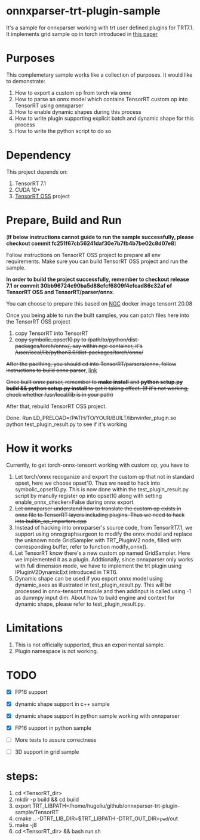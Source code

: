 # onnxparser-trt-plugin-sample

It's a sample for onnxparser working with trt user defined plugins for TRT7.1. 
It implements grid sample op in torch introduced in [this paper](https://arxiv.org/pdf/1506.02025.pdf)

# Purposes
This complemetary sample works like a collection of purposes. It would like to demonstrate:
1. How to export a custom op from torch via onnx
2. How to parse an onnx model which contains TensorRT custom op into TensorRT using onnxparser
3. How to enable dynamic shapes during this process
4. How to write plugin supporting explicit batch and dynamic shape for this process
5. How to write the python script to do so
   
# Dependency
This project depends on:
1. TensorRT 7.1
2. CUDA 10+
3. [TensorRT OSS](https://github.com/NVIDIA/TensorRT) project 

# Prepare, Build and Run
(**If below instructions cannot guide to run the sample successfully, please checkout commit fc251f67cb56241daf30e7b7fb4b7be02c8d07e8**)

Follow instructions on TensorRT OSS project to prepare all env requirements. Make sure you can build TensorRT OSS project and run the sample.

**In order to build the project successfully, remember to checkout release 7.1 or commit 30bb96724c90ba5d88cfcf6809f4cfcad86c32af of TensorRT OSS and TensorRT/parser/onnx**.

You can choose to prepare this based on [NGC](https://ngc.nvidia.com) docker image tensorrt 20.08

Once you being able to run the built samples, you can patch files here into the TensorRT OSS project
1. copy TensorRT into TensorRT  
2. ~~copy symbolic_opset10.py to /path/to/python/dist-packages/torch/onnx/, say within ngc container, it's /user/local/lib/python3.6/dist-packages/torch/onnx/~~

~~After the pacthing, you should cd into TensorRT/parsers/onnx, follow instructions to build onnx parser~~, [link](https://github.com/onnx/onnx-tensorrt/blob/7.0/docker/onnx-tensorrt-tar.Dockerfile)

~~Once built onnx parser, remember to **make install** and **python setup.py build && python setup.py install** to get it taking effect. (If it's not working, check whether /usr/local/lib is in your path)~~

After that, rebuild TensorRT OSS project.

Done. Run LD_PRELOAD=/PATH/TO/YOUR/BUILT/libnvinfer_plugin.so python test_plugin_result.py to see if it's working

# How it works
Currently, to get torch-onnx-tensorrt working with custom op, you have to
1. Let torch/onnx recoganize and export the custom op that not in standard opset, here we choose opset10. Thus we need to hack into symbolic_opset10.py. This is now done within the test_plugin_result.py script by manully register op into opset10 along with setting enable_onnx_checker=False during onnx export.  
2. ~~Let onnxparser understand how to translate the custom op exists in onnx file to TensorRT layers including plugins. Thus we need to hack into builtin_op_importers.cpp~~
2. Instead of hacking into onnxparser's source code, from TensorRT7.1, we support using onnxgraphsurgeon to modify the onnx model and replace the unknown node GridSampler with TRT_PluginV2 node, filled with corresponding buffer, refer to function modify_onnx().
3. Let TensorRT know there's a new custom op named GridSampler. Here we implemented it as a plugin. Addtionally, since onnxparser only works with full dimension mode, we have to implement the trt plugin using IPluginV2DynamicExt introduced in TRT6.
4. Dynamic shape can be used if you export onnx model using dynamic_axes as illustrated in test_plugin_result.py. This will be processed in onnx-tensorrt module and then addInput is called using -1 as dummpy input dim. About how to build engine and context for dynamic shape, please refer to test_plugin_result.py.

# Limitations
1. This is not officially supported, thus an experimental sample.
2. Plugin namespace is not working.

# TODO
- [x] FP16 support
- [x] dynamic shape support in c++ sample
- [x] dynamic shape support in python sample working with onnxparser
- [x] FP16 support in python sample
- [ ] More tests to assure correctness
- [ ] 3D support in grid sample



# steps:
1. cd <TensorRT_dir>
2. mkdir -p build && cd build
3. export TRT_LIBPATH=/home/hugoliu/github/onnxparser-trt-plugin-sample/TensorRT
4. cmake .. -DTRT_LIB_DIR=$TRT_LIBPATH -DTRT_OUT_DIR=`pwd`/out
5. make -j8
6. cd <TensorRT_dir> && bash run.sh
